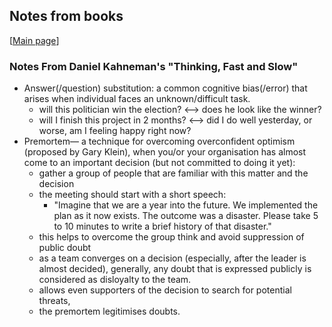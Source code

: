 Notes from books
---
[[Main page](../README.md)]

### Notes From Daniel Kahneman's "Thinking, Fast and Slow"
- Answer(/question) substitution: a common cognitive bias(/error) that arises when individual faces an unknown/difficult task.
    * will this politician win the election? <--> does he look like the winner?
    * will I finish this project in 2 months? <--> did I do well yesterday, or worse, am I feeling happy right now?
- Premortem— a technique for overcoming overconfident optimism (proposed by Gary Klein), when you/or your organisation has almost come to an important decision (but not committed to doing it yet):
    * gather a group of people that are familiar with this matter and the decision
    * the meeting should start with a short speech:
        * "Imagine that we are a year into the future. We implemented the plan as it now exists. The outcome was a disaster. Please take 5 to 10 minutes to write a brief history of that disaster."
    * this helps to overcome the group think and avoid suppression of public doubt
    * as a team converges on a decision (especially, after the leader is almost decided), generally, any doubt that is expressed publicly is considered as disloyalty to the team.
    * allows even supporters of the decision to search for potential threats,
    * the premortem legitimises doubts.

